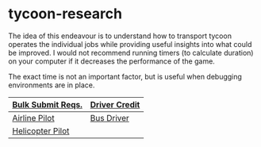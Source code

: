 # tycoon-research

The idea of this endeavour is to understand how to transport tycoon operates the individual jobs while providing useful insights into what could be improved. I would not recommend running timers (to calculate duration) on your computer if it decreases the performance of the game.

The exact time is not an important factor, but is useful when debugging environments are in place.

| [Bulk Submit Reqs.](./project/BulkReqs.md)    | [Driver Credit](./project/DriverCredit.md) |
| --------------------------------------------- | ------------------------------------------ |
| [Airline Pilot](./jobs/AirlinePilot.md)       | [Bus Driver](./jobs/BusDriver.md)          |
| [Helicopter Pilot](./jobs/HelicopterPilot.md) |                                            |
